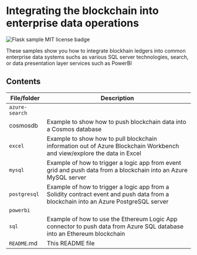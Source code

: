# Integrating the blockchain into enterprise data operations

![Flask sample MIT license badge](https://img.shields.io/badge/license-MIT-green.svg)

These samples show you how to integrate blockhain ledgers into common enterprise data systems suchs as various SQL server technologies, search, or data presentation layer services such as PowerBI

## Contents

| File/folder | Description |
|-------------|-------------|
| `azure-search` | <coming soon> |
| cosmosdb               | Example to show how to push blockchain data into a Cosmos database |
| `excel` | Example to show how to pull blockchain information out of Azure Blockchain Workbench and view/explore the data in Excel |
| `mysql` | Example of how to trigger a logic app from event grid and push data from a blockchain into an Azure MySQL server |
| `postgresql` | Example of how to trigger a logic app from a Solidity contract event and push data from a blockchain into an Azure PostgreSQL server |
| `powerbi` | <coming soon> |
| `sql` | Example of how to use the Ethereum Logic App connector to push data from Azure SQL database into an Ethereum blockchain |
| `README`.md | This README file |
